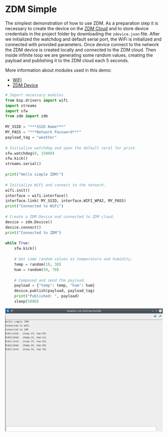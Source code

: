 # ZDM Simple

The simplest demonstration of how to use ZDM. As a preparation step it is necessary to create the device on the [ZDM Cloud](https://zdm.zerynth.com) and to store device credentials in the project folder by downloading the `zdevice.json` file. After we initialized the watchdog and default serial port, the WiFi is initialized and connected with provided parameters. Once device connect to the network the ZDM device is created locally and connected to the ZDM cloud. Then inside infinite loop we are generating some random values, creating the payload and publishing it to the ZDM cloud each 5 seconds.

More information about modules used in this demo:
- [WiFi](/latest/reference/core/stdlib/docs/wireless_wifi/)
- [ZDM Device](/latest/reference/libs/zerynth/zdm/docs/zdm/#the-device-class)

```py
# Import necessary modules.
from bsp.drivers import wifi
import streams
import sfw
from zdm import zdm

MY_SSID = "***SSID Name***"
MY_PASS = "***Network Password***"
payload_tag = "weather"

# Initialize watchdog and open the default seral for print.
sfw.watchdog(0, 15000)
sfw.kick()
streams.serial()

print("Hello simple ZDM!")

# Initialize WiFi and connect to the network.
wifi.init()
interface = wifi.interface()
interface.link( MY_SSID, interface.WIFI_WPA2, MY_PASS)
print("Connected to WiFi")

# Create a ZDM Device and connected to ZDM cloud.
device = zdm.Device()
device.connect()
print("Connected to ZDM")

while True:
    sfw.kick()

    # Get some random values as temperature and humidity.
    temp = random(19, 38)
    hum = random(50, 70)

    # Composed and send the payload.
    payload = {"temp": temp, "hum": hum}
    device.publish(payload, payload_tag)
    print("Published: ", payload)
    sleep(5000)
```

![](img/zdm_simple_log.png)